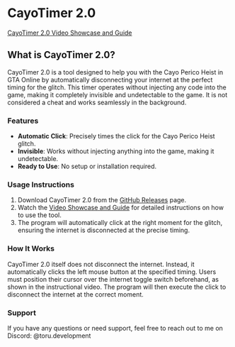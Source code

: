 # CayoTimer 2.0

[CayoTimer 2.0 Video Showcase and Guide](https://youtu.be/_e13KX1yv6U)

## What is CayoTimer 2.0?

CayoTimer 2.0 is a tool designed to help you with the Cayo Perico Heist in GTA Online by automatically disconnecting your internet at the perfect timing for the glitch. This timer operates without injecting any code into the game, making it completely invisible and undetectable to the game. It is not considered a cheat and works seamlessly in the background.

### Features

- **Automatic Click**: Precisely times the click for the Cayo Perico Heist glitch.
- **Invisible**: Works without injecting anything into the game, making it undetectable.
- **Ready to Use**: No setup or installation required.

### Usage Instructions

1. Download CayoTimer 2.0 from the [GitHub Releases](https://github.com/ToruDevelopment/CayoTimer2.0/releases) page.
2. Watch the [Video Showcase and Guide](https://youtu.be/_e13KX1yv6U) for detailed instructions on how to use the tool.
3. The program will automatically click at the right moment for the glitch, ensuring the internet is disconnected at the precise timing.

### How It Works

CayoTimer 2.0 itself does not disconnect the internet. Instead, it automatically clicks the left mouse button at the specified timing. Users must position their cursor over the internet toggle switch beforehand, as shown in the instructional video. The program will then execute the click to disconnect the internet at the correct moment.

### Support

If you have any questions or need support, feel free to reach out to me on Discord: @toru.development
